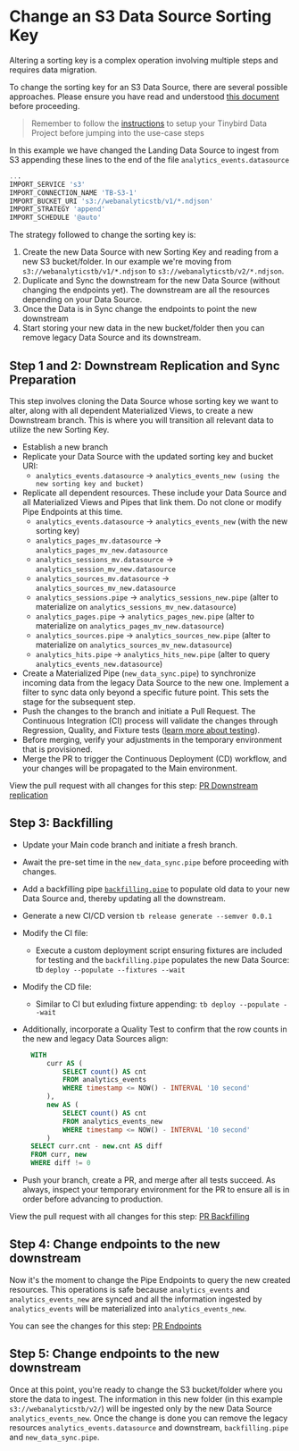 # Change an S3 Data Source Sorting Key

Altering a sorting key is a complex operation involving multiple steps and requires data migration.

To change the sorting key for an S3 Data Source, there are several possible approaches. Please ensure you have read and understood [this document](../S3_changing_landing_datasource.md) before proceeding.

> Remember to follow the [instructions](../README.md) to setup your Tinybird Data Project before jumping into the use-case steps

In this example we have changed the Landing Data Source to ingest from S3 appending these lines to the end of the file `analytics_events.datasource`

```sql
... 
IMPORT_SERVICE 's3'
IMPORT_CONNECTION_NAME 'TB-S3-1'
IMPORT_BUCKET_URI 's3://webanalyticstb/v1/*.ndjson'
IMPORT_STRATEGY 'append'
IMPORT_SCHEDULE '@auto'
```

The strategy followed to change the sorting key is:
1. Create the new Data Source with new Sorting Key and reading from a new S3 bucket/folder. In our example we're moving from `s3://webanalyticstb/v1/*.ndjson` to `s3://webanalyticstb/v2/*.ndjson`.
2. Duplicate and Sync the downstream for the new Data Source (without changing the endpoints yet). The downstream are all the resources depending on your Data Source.
3. Once the Data is in Sync change the endpoints to point the new downstream
4. Start storing your new data in the new bucket/folder then you can remove legacy Data Source and its downstream.

## Step 1 and 2: Downstream Replication and Sync Preparation
This step involves cloning the Data Source whose sorting key we want to alter, along with all dependent Materialized Views, to create a new Downstream branch. This is where you will transition all relevant data to utilize the new Sorting Key.

- Establish a new branch
- Replicate your Data Source with the updated sorting key and bucket URI:
  - `analytics_events.datasource` -> `analytics_events_new (using the new sorting key and bucket)`
- Replicate all dependent resources. These include your Data Source and all Materialized Views and Pipes that link them. Do not clone or modify Pipe Endpoints at this time.
  - `analytics_events.datasource` -> `analytics_events_new` (with the new sorting key)
  - `analytics_pages_mv.datasource` -> `analytics_pages_mv_new.datasource`
  - `analytics_sessions_mv.datasource` -> `analytics_session_mv_new.datasource`
  - `analytics_sources_mv.datasource` -> `analytics_sources_mv_new.datasource`
  - `analytics_sessions.pipe` -> `analytics_sessions_new.pipe` (alter to materialize on `analytics_sessions_mv_new.datasource`)
  - `analytics_pages.pipe` -> `analytics_pages_new.pipe` (alter to materialize on `analytics_pages_mv_new.datasource`)
  - `analytics_sources.pipe` -> `analytics_sources_new.pipe` (alter to materialize on `analytics_sources_mv_new.datasource`)
  - `analytics_hits.pipe` -> `analytics_hits_new.pipe` (alter to query  `analytics_events_new.datasource`)
- Create a Materialized Pipe (`new_data_sync.pipe`) to synchronize incoming data from the legacy Data Source to the new one. Implement a filter to sync data only beyond a specific future point. This sets the stage for the subsequent step.
- Push the changes to the branch and initiate a Pull Request. The Continuous Integration (CI) process will validate the changes through Regression, Quality, and Fixture tests ([learn more about testing](https://versions.tinybird.co/docs/version-control/implementing-test-strategies.html)). 
- Before merging, verify your adjustments in the temporary environment that is provisioned.
- Merge the PR to trigger the Continuous Deployment (CD) workflow, and your changes will be propagated to the Main environment.

View the pull request with all changes for this step: [PR Downstream replication](https://github.com/tinybirdco/use-case-examples/pull/87/files)

## Step 3: Backfilling
- Update your Main code branch and initiate a fresh branch.
- Await the pre-set time in the `new_data_sync.pipe` before proceeding with changes.
- Add a backfilling pipe [`backfilling.pipe`]() to populate old data to your new Data Source and, thereby updating all the downstream.

- Generate a new CI/CD version `tb release generate --semver 0.0.1`
- Modify the CI file:
    - Execute a custom deployment script ensuring fixtures are included for testing and the `backfilling.pipe` populates the new Data Source: tb `deploy --populate --fixtures --wait`

- Modify the CD file:
    - Similar to CI but exluding fixture appending:  `tb deploy --populate --wait`

- Additionally, incorporate a Quality Test to confirm that the row counts in the new and legacy Data Sources align:
  ```sql
    WITH
        curr AS (
            SELECT count() AS cnt
            FROM analytics_events
            WHERE timestamp <= NOW() - INTERVAL '10 second'
        ),
        new AS (
            SELECT count() AS cnt
            FROM analytics_events_new
            WHERE timestamp <= NOW() - INTERVAL '10 second'
        )
    SELECT curr.cnt - new.cnt AS diff
    FROM curr, new
    WHERE diff != 0
  ```
  
- Push your branch, create a PR, and merge after all tests succeed. As always, inspect your temporary environment for the PR to ensure all is in order before advancing to production.

View the pull request with all changes for this step: [PR Backfilling](https://github.com/tinybirdco/use-case-examples/pull/88/files) 

## Step 4: Change endpoints to the new downstream

Now it's the moment to change the Pipe Endpoints to query the new created resources. This operations is safe because `analytics_events` and `analytics_events_new` are synced and all the information ingested by `analytics_events` will be materialized into `analytics_events_new`.

You can see the changes for this step: [PR Endpoints](https://github.com/tinybirdco/use-case-examples/pull/94/files)

## Step 5: Change endpoints to the new downstream

Once at this point, you're ready to change the S3 bucket/folder where you store the data to ingest. The information in this new folder (in this example `s3://webanalyticstb/v2/`) will be ingested only by the new Data Source `analytics_events_new`. Once the change is done you can remove the legacy resources `analytics_events.datasource` and downstream, `backfilling.pipe` and `new_data_sync.pipe`.